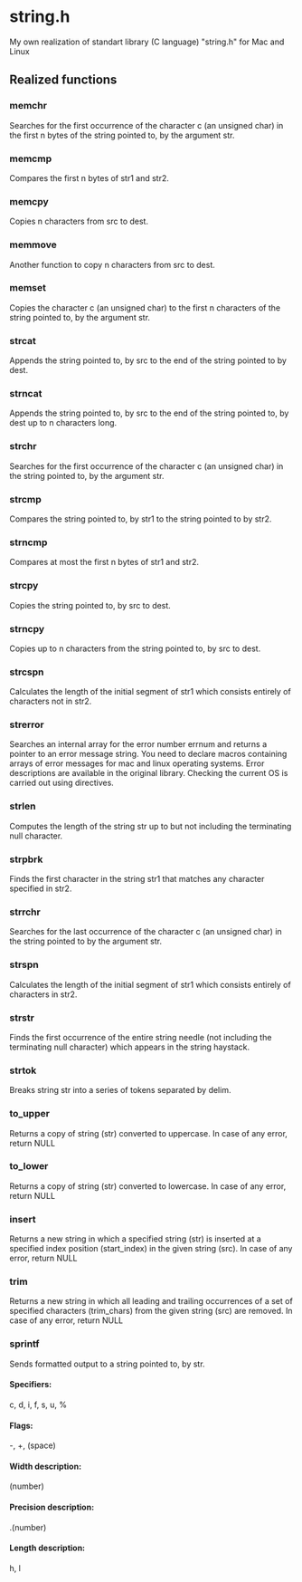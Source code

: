 # string.h
My own realization of standart library (C language) "string.h" for Mac and Linux
## Realized functions
### memchr
Searches for the first occurrence of the character c (an unsigned char) in the first n bytes of the string pointed to, by the argument str.
### memcmp
Compares the first n bytes of str1 and str2.
### memcpy
Copies n characters from src to dest.
### memmove
Another function to copy n characters from src to dest.
### memset
Copies the character c (an unsigned char) to the first n characters of the string pointed to, by the argument str.
### strcat
Appends the string pointed to, by src to the end of the string pointed to by dest.
### strncat
Appends the string pointed to, by src to the end of the string pointed to, by dest up to n characters long.
### strchr
Searches for the first occurrence of the character c (an unsigned char) in the string pointed to, by the argument str.
### strcmp
Compares the string pointed to, by str1 to the string pointed to by str2.
### strncmp
Compares at most the first n bytes of str1 and str2.
### strcpy
Copies the string pointed to, by src to dest.
### strncpy
Copies up to n characters from the string pointed to, by src to dest.
### strcspn
Calculates the length of the initial segment of str1 which consists entirely of characters not in str2.
### strerror
Searches an internal array for the error number errnum and returns a pointer to an error message string. You need to declare macros containing arrays of error messages for mac and linux operating systems. Error descriptions are available in the original library. Checking the current OS is carried out using directives.
### strlen
Computes the length of the string str up to but not including the terminating null character.
### strpbrk
Finds the first character in the string str1 that matches any character specified in str2.
### strrchr
Searches for the last occurrence of the character c (an unsigned char) in the string pointed to by the argument str.
### strspn
Calculates the length of the initial segment of str1 which consists entirely of characters in str2.
### strstr
Finds the first occurrence of the entire string needle (not including the terminating null character) which appears in the string haystack.
### strtok
Breaks string str into a series of tokens separated by delim.
### to_upper
Returns a copy of string (str) converted to uppercase. In case of any error, return NULL
### to_lower
Returns a copy of string (str) converted to lowercase. In case of any error, return NULL
### insert
Returns a new string in which a specified string (str) is inserted at a specified index position (start_index) in the given string (src). In case of any error, return NULL
### trim
Returns a new string in which all leading and trailing occurrences of a set of specified characters (trim_chars) from the given string (src) are removed. In case of any error, return NULL
### sprintf
Sends formatted output to a string pointed to, by str.
#### Specifiers:
c, d, i, f, s, u, %
#### Flags:
-, +, (space)
#### Width description:
(number)
#### Precision description:
.(number)
#### Length description:
h, l


